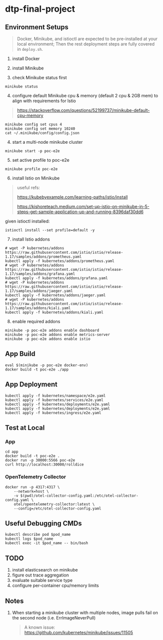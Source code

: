 # dtp-final-project

## Environment Setups
> Docker, Minikube, and istioctl are expected to be pre-installed at your local environment;
> Then the rest deployment steps are fully covered in `deploy.sh`.

1. install Docker

2. install Minikube

3. check Minikube status first
```shell
minikube status
```

4. configure default Minikube cpu & memory (default 2 cpu & 2GB mem) to align with requirements for Istio
> https://stackoverflow.com/questions/52199737/minikube-default-cpu-memory

```shell
minikube config set cpus 4
minikube config set memory 10240
cat ~/.minikube/config/config.json
```

4. start a multi-node minikube cluster
```shell
minikube start -p poc-e2e
```

5. set active profile to poc-e2e
```shell
minikube profile poc-e2e
```

6. install Istio on Minikube
> useful refs:
> 
> https://kubebyexample.com/learning-paths/istio/install
> 
> https://kishoreteach.medium.com/set-up-istio-on-minikube-in-5-steps-get-sample-application-up-and-running-8396daf30dd6

given istioctl installed:
```shell
istioctl install --set profile=default -y
```

7. install Istio addons
```shell
# wget -P kubernetes/addons https://raw.githubusercontent.com/istio/istio/release-1.17/samples/addons/prometheus.yaml
kubectl apply -f kubernetes/addons/prometheus.yaml
# wget -P kubernetes/addons https://raw.githubusercontent.com/istio/istio/release-1.17/samples/addons/grafana.yaml
kubectl apply -f kubernetes/addons/grafana.yaml
# wget -P kubernetes/addons https://raw.githubusercontent.com/istio/istio/release-1.17/samples/addons/jaeger.yaml
kubectl apply -f kubernetes/addons/jaeger.yaml
# wget -P kubernetes/addons https://raw.githubusercontent.com/istio/istio/release-1.17/samples/addons/kiali.yaml
kubectl apply -f kubernetes/addons/kiali.yaml
```

8. enable required addons
```shell
minikube -p poc-e2e addons enable dashboard
minikube -p poc-e2e addons enable metrics-server
minikube -p poc-e2e addons enable istio
```

## App Build
```shell
eval $(minikube -p poc-e2e docker-env)
docker build -t poc-e2e ./app
```

## App Deployment
```shell
kubectl apply -f kubernetes/namespace/e2e.yaml
kubectl apply -f kubernetes/services/e2e.yaml
kubectl apply -f kubernetes/deployments/e2e.yaml
kubectl apply -f kubernetes/deployments/e2e.yaml
kubectl apply -f kubernetes/ingress/e2e.yaml
```

## Test at Local

### App
```shell
cd app
docker build -t poc-e2e .
docker run -p 30000:5566 poc-e2e
curl http://localhost:30000/rolldice
```

### OpenTelemetry Collector
```shell
docker run -p 4317:4317 \
    --network=host \
    -v $(pwd)/otel-collector-config.yaml:/etc/otel-collector-config.yaml \
    otel/opentelemetry-collector:latest \
    --config=/etc/otel-collector-config.yaml
```


## Useful Debugging CMDs
```shell
kubectl describe pod $pod_name
kubectl logs $pod_name
kubectl exec -it $pod_name -- bin/bash
```


## TODO
1. install elasticsearch on minikube
1. figure out trace aggregation
1. evaluate suitable service type
1. configure per-container cpu/memory limits


## Notes
1. When starting a minikube cluster with multiple nodes, image pulls fail on the second node (i.e. ErrImageNeverPull)
   > A known issue: https://github.com/kubernetes/minikube/issues/11505
